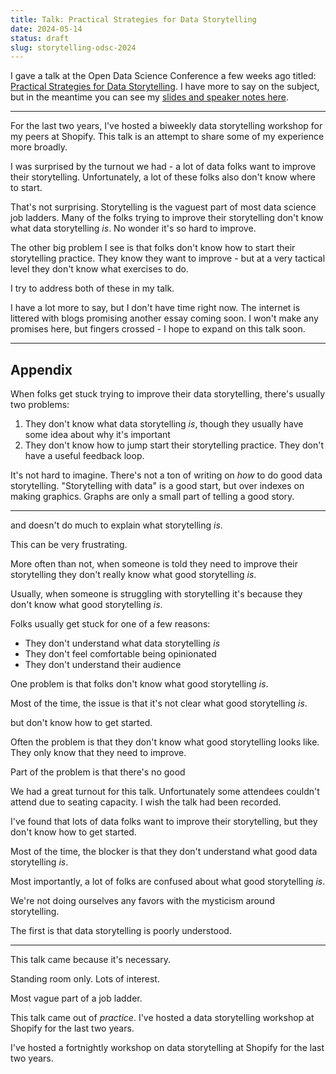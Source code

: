 ```yaml
---
title: Talk: Practical Strategies for Data Storytelling
date: 2024-05-14
status: draft
slug: storytelling-odsc-2024
---
```


I gave a talk at the Open Data Science Conference a few weeks ago titled: 
[Practical Strategies for Data Storytelling](https://odsc.com/speakers/practical-strategies-for-data-storytelling/).
I have more to say on the subject, but in the meantime you can see my 
[slides and speaker notes here](/static/odsc2024/index.html#p1).

---

For the last two years, I've hosted a biweekly data storytelling workshop
for my peers at Shopify.
This talk is an attempt to share some of my experience more broadly.

<!-- Maybe include the slide and intro blurb here instead -->

I was surprised by the turnout we had -
a lot of data folks want to improve their storytelling.
Unfortunately, a lot of these folks also don't know where to start.

That's not surprising.
Storytelling is the vaguest part of most data science job ladders.
Many of the folks trying to improve their storytelling
don't know what data storytelling _is_.
No wonder it's so hard to improve.

The other big problem I see 
is that folks don't know how to start their storytelling practice.
They know they want to improve - 
but at a very tactical level they don't know what exercises to do.

I try to address both of these in my talk.

I have a lot more to say, but I don't have time right now.
The internet is littered with blogs promising another essay coming soon.
I won't make any promises here,
but fingers crossed - I hope to expand on this talk soon.


----

## Appendix





When folks get stuck trying to improve their data storytelling, 
there's usually two problems:

1. They don't know what data storytelling _is_,
   though they usually have some idea about why it's important
2. They don't know how to jump start their storytelling practice. 
   They don't have a useful feedback loop.
   





It's not hard to imagine. 
There's not a ton of writing on _how_ to do good data storytelling.
"Storytelling with data" is a good start, but over indexes on making graphics.
Graphs are only a small part of telling a good story.



----

and doesn't do much to explain what storytelling _is_. 

This can be very frustrating.

More often than not, 
when someone is told they need to improve their storytelling
they don't really know what good storytelling _is_.

Usually, when someone is struggling with storytelling
it's because they don't know what good storytelling _is_.

Folks usually get stuck for one of a few reasons:

* They don't understand what data storytelling _is_
* They don't feel comfortable being opinionated
* They don't understand their audience

One problem is that folks don't know what good storytelling _is_.

Most of the time, the issue is that it's not clear what good storytelling _is_.

but don't know how to get started.

Often the problem is that they don't know what good storytelling looks like.
They only know that they need to improve.

Part of the problem is that there's no good 

We had a great turnout for this talk.
Unfortunately some attendees couldn't attend due to seating capacity.
I wish the talk had been recorded.

I've found that lots of data folks want to improve their storytelling,
but they don't know how to get started.

Most of the time, the blocker is that they don't understand 
what good data storytelling _is_.

Most importantly, a lot of folks are confused about what good storytelling _is_.

We're not doing ourselves any favors with the mysticism around storytelling.

The first is that data storytelling is poorly understood.

---

This talk came because it's necessary.

Standing room only. Lots of interest.

Most vague part of a job ladder.

This talk came out of _practice_.
I've hosted a data storytelling workshop at Shopify for the last two years.

I've hosted a fortnightly workshop on data storytelling at Shopify for the last two years.

